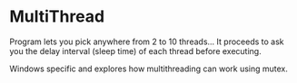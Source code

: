 # MultiThread

Program lets you pick anywhere from 2 to 10 threads...
It proceeds to ask you the delay interval (sleep time) of each thread before executing.

Windows specific and explores how multithreading can work using mutex. 

